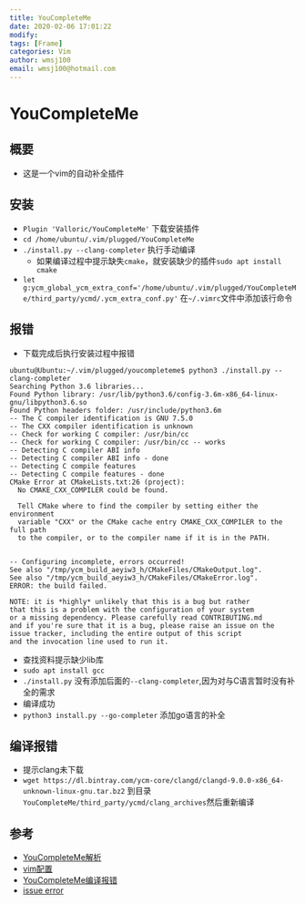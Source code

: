 ```yaml
---
title: YouCompleteMe
date: 2020-02-06 17:01:22
modify: 
tags: [Frame]
categories: Vim
author: wmsj100
email: wmsj100@hotmail.com
---
```


# YouCompleteMe

## 概要

- 这是一个vim的自动补全插件

## 安装

- `Plugin 'Valloric/YouCompleteMe'` 下载安装插件
- `cd /home/ubuntu/.vim/plugged/YouCompleteMe`
- `./install.py --clang-completer` 执行手动编译
	- 如果编译过程中提示缺失`cmake`，就安装缺少的插件`sudo apt install cmake`
- `let g:ycm_global_ycm_extra_conf='/home/ubuntu/.vim/plugged/YouCompleteMe/third_party/ycmd/.ycm_extra_conf.py'`  在`~/.vimrc`文件中添加该行命令

## 报错

- 下载完成后执行安装过程中报错
```
ubuntu@Ubuntu:~/.vim/plugged/youcompleteme$ python3 ./install.py --clang-completer
Searching Python 3.6 libraries...
Found Python library: /usr/lib/python3.6/config-3.6m-x86_64-linux-gnu/libpython3.6.so
Found Python headers folder: /usr/include/python3.6m
-- The C compiler identification is GNU 7.5.0
-- The CXX compiler identification is unknown
-- Check for working C compiler: /usr/bin/cc
-- Check for working C compiler: /usr/bin/cc -- works
-- Detecting C compiler ABI info
-- Detecting C compiler ABI info - done
-- Detecting C compile features
-- Detecting C compile features - done
CMake Error at CMakeLists.txt:26 (project):
  No CMAKE_CXX_COMPILER could be found.

  Tell CMake where to find the compiler by setting either the environment
  variable "CXX" or the CMake cache entry CMAKE_CXX_COMPILER to the full path
  to the compiler, or to the compiler name if it is in the PATH.


-- Configuring incomplete, errors occurred!
See also "/tmp/ycm_build_aeyiw3_h/CMakeFiles/CMakeOutput.log".
See also "/tmp/ycm_build_aeyiw3_h/CMakeFiles/CMakeError.log".
ERROR: the build failed.

NOTE: it is *highly* unlikely that this is a bug but rather
that this is a problem with the configuration of your system
or a missing dependency. Please carefully read CONTRIBUTING.md
and if you're sure that it is a bug, please raise an issue on the
issue tracker, including the entire output of this script
and the invocation line used to run it.
```
- 查找资料提示缺少lib库
- `sudo apt install gcc`
- `./install.py` 没有添加后面的`--clang-completer`,因为对与C语言暂时没有补全的需求
- 编译成功
- `python3 install.py --go-completer` 添加go语言的补全

## 编译报错

- 提示clang未下载
- `wget https://dl.bintray.com/ycm-core/clangd/clangd-9.0.0-x86_64-unknown-linux-gnu.tar.bz2` 到目录`YouCompleteMe/third_party/ycmd/clang_archives`然后重新编译

## 参考

- [YouCompleteMe解析](https://blog.csdn.net/weixin_44638957/article/details/91985270)
- [vim配置](https://www.jianshu.com/p/8426cef1f4f5)
- [YouCompleteMe编译报错](https://askubuntu.com/questions/152653/cmake-fails-with-cmake-error-your-cxx-compiler-cmake-cxx-compiler-notfound)
- [issue error](https://github.com/ycm-core/YouCompleteMe/issues/2945)
